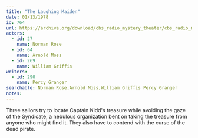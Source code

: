 ```yaml
---
title: "The Laughing Maiden"
date: 01/13/1978
id: 764
url: https://archive.org/download/cbs_radio_mystery_theater/cbs_radio_mystery_theater-0751-0800.zip/cbs_radio_mystery_theater-0751-0800%2Fcbsrmt_0764_the_laughing_maiden.mp3
actors:  
  - id: 27
    name: Norman Rose  
  - id: 64
    name: Arnold Moss  
  - id: 269
    name: William Griffis
writers:  
  - id: 290
    name: Percy Granger
searchable: Norman Rose,Arnold Moss,William Griffis Percy Granger
notes:  
---
```

Three sailors try to locate Captain Kidd's treasure while avoiding the gaze of the Syndicate, a nebulous organization bent on taking the treasure from anyone who might find it. They also have to contend with the curse of the dead pirate.